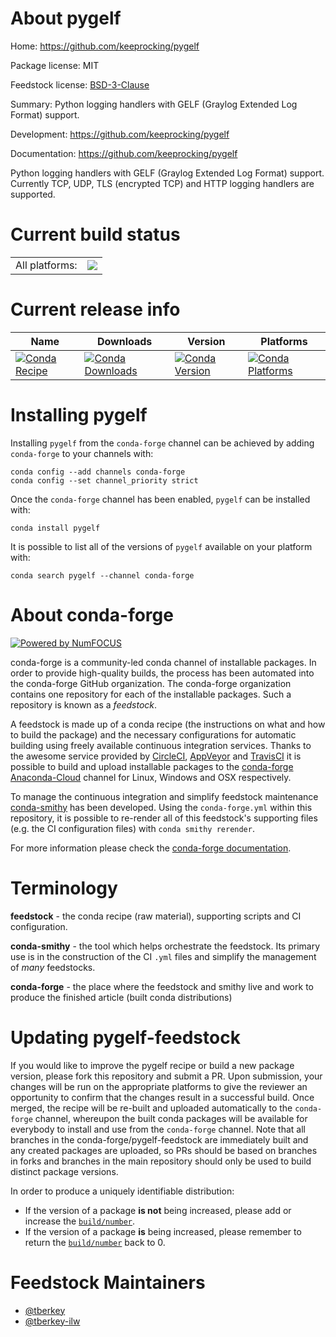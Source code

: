 About pygelf
============

Home: https://github.com/keeprocking/pygelf

Package license: MIT

Feedstock license: [BSD-3-Clause](https://github.com/conda-forge/pygelf-feedstock/blob/master/LICENSE.txt)

Summary: Python logging handlers with GELF (Graylog Extended Log Format) support.

Development: https://github.com/keeprocking/pygelf

Documentation: https://github.com/keeprocking/pygelf

Python logging handlers with GELF (Graylog Extended Log Format) support.
Currently TCP, UDP, TLS (encrypted TCP) and HTTP logging handlers are supported.


Current build status
====================


<table><tr><td>All platforms:</td>
    <td>
      <a href="https://dev.azure.com/conda-forge/feedstock-builds/_build/latest?definitionId=5218&branchName=master">
        <img src="https://dev.azure.com/conda-forge/feedstock-builds/_apis/build/status/pygelf-feedstock?branchName=master">
      </a>
    </td>
  </tr>
</table>

Current release info
====================

| Name | Downloads | Version | Platforms |
| --- | --- | --- | --- |
| [![Conda Recipe](https://img.shields.io/badge/recipe-pygelf-green.svg)](https://anaconda.org/conda-forge/pygelf) | [![Conda Downloads](https://img.shields.io/conda/dn/conda-forge/pygelf.svg)](https://anaconda.org/conda-forge/pygelf) | [![Conda Version](https://img.shields.io/conda/vn/conda-forge/pygelf.svg)](https://anaconda.org/conda-forge/pygelf) | [![Conda Platforms](https://img.shields.io/conda/pn/conda-forge/pygelf.svg)](https://anaconda.org/conda-forge/pygelf) |

Installing pygelf
=================

Installing `pygelf` from the `conda-forge` channel can be achieved by adding `conda-forge` to your channels with:

```
conda config --add channels conda-forge
conda config --set channel_priority strict
```

Once the `conda-forge` channel has been enabled, `pygelf` can be installed with:

```
conda install pygelf
```

It is possible to list all of the versions of `pygelf` available on your platform with:

```
conda search pygelf --channel conda-forge
```


About conda-forge
=================

[![Powered by NumFOCUS](https://img.shields.io/badge/powered%20by-NumFOCUS-orange.svg?style=flat&colorA=E1523D&colorB=007D8A)](http://numfocus.org)

conda-forge is a community-led conda channel of installable packages.
In order to provide high-quality builds, the process has been automated into the
conda-forge GitHub organization. The conda-forge organization contains one repository
for each of the installable packages. Such a repository is known as a *feedstock*.

A feedstock is made up of a conda recipe (the instructions on what and how to build
the package) and the necessary configurations for automatic building using freely
available continuous integration services. Thanks to the awesome service provided by
[CircleCI](https://circleci.com/), [AppVeyor](https://www.appveyor.com/)
and [TravisCI](https://travis-ci.com/) it is possible to build and upload installable
packages to the [conda-forge](https://anaconda.org/conda-forge)
[Anaconda-Cloud](https://anaconda.org/) channel for Linux, Windows and OSX respectively.

To manage the continuous integration and simplify feedstock maintenance
[conda-smithy](https://github.com/conda-forge/conda-smithy) has been developed.
Using the ``conda-forge.yml`` within this repository, it is possible to re-render all of
this feedstock's supporting files (e.g. the CI configuration files) with ``conda smithy rerender``.

For more information please check the [conda-forge documentation](https://conda-forge.org/docs/).

Terminology
===========

**feedstock** - the conda recipe (raw material), supporting scripts and CI configuration.

**conda-smithy** - the tool which helps orchestrate the feedstock.
                   Its primary use is in the construction of the CI ``.yml`` files
                   and simplify the management of *many* feedstocks.

**conda-forge** - the place where the feedstock and smithy live and work to
                  produce the finished article (built conda distributions)


Updating pygelf-feedstock
=========================

If you would like to improve the pygelf recipe or build a new
package version, please fork this repository and submit a PR. Upon submission,
your changes will be run on the appropriate platforms to give the reviewer an
opportunity to confirm that the changes result in a successful build. Once
merged, the recipe will be re-built and uploaded automatically to the
`conda-forge` channel, whereupon the built conda packages will be available for
everybody to install and use from the `conda-forge` channel.
Note that all branches in the conda-forge/pygelf-feedstock are
immediately built and any created packages are uploaded, so PRs should be based
on branches in forks and branches in the main repository should only be used to
build distinct package versions.

In order to produce a uniquely identifiable distribution:
 * If the version of a package **is not** being increased, please add or increase
   the [``build/number``](https://docs.conda.io/projects/conda-build/en/latest/resources/define-metadata.html#build-number-and-string).
 * If the version of a package **is** being increased, please remember to return
   the [``build/number``](https://docs.conda.io/projects/conda-build/en/latest/resources/define-metadata.html#build-number-and-string)
   back to 0.

Feedstock Maintainers
=====================

* [@tberkey](https://github.com/tberkey/)
* [@tberkey-ilw](https://github.com/tberkey-ilw/)

